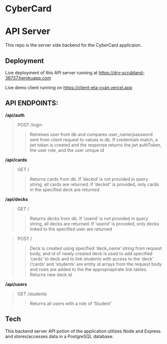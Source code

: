 # CyberCard

# API Server

This repo is the server side backend for the CyberCard applicaion.

## Deployment

Live deployment of this API server running at <https://dry-scrubland-36737.herokuapp.com>

Live demo client running on <https://client-eta-cyan.vercel.app>

## API ENDPOINTS:

**/api/auth**

> POST /login
>
> > Retreives user from db and compares user_name/password sent from client request to values in db. If credentials match, a jwt token is created and the response returns the jwt authToken, the user role, and the user unique id

**/api/cards**

> GET /
>
> > Returns cards from db. If ‘deckid’ is not provided in query string, all cards are returned. If ‘deckid” is provided, only cards in the specified deck are returned

**/api/decks**

> GET /
>
> > Returns decks from db. If ‘userid’ is not provided in query string, all decks are returned. If ‘userid’ is provided, only decks linked to the specified user are returned

> POST /
>
> > Deck is created using specified ‘deck_name’ string from request body, and id of newly created deck is used to add specified ‘cards’ to deck and to link students with access to the ‘deck’ (‘cards’ and ‘students’ are entity id arrays from the request body and rows are added to the the appropriapirate link tables. Returns new deck id

**/api/users**

> GET /students
>
> > Returns all users with a role of ‘Student’

## Tech

This backend server API potion of the application utilizes Node and Express and stores/accesses data in a PostgreSQL database.
